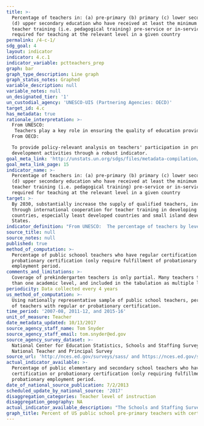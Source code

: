 ```yaml
---
title: >-
  Percentage of teachers in: (a) pre-primary (b) primary (c) lower secondary and
  (d) upper secondary education who have received at least the minimum organized
  teacher training (i.e. pedagogical training) pre-service or in-service
  required for teaching at the relevant level in a given country
permalink: /4-c-1/
sdg_goal: 4
layout: indicator
indicator: 4.c.1
indicator_variable: pctteachers_prep
graph: bar
graph_type_description: Line graph
graph_status_notes: Graphed
variable_description: null
variable_notes: null
un_designated_tier: '1'
un_custodial_agency: 'UNESCO-UIS (Partnering Agencies: OECD)'
target_id: 4.c
has_metadata: true
rationale_interpretation: >-
  From UNESCO: 
   Teachers play a key role in ensuring the quality of education provided. Ideally all teachers should receive adequate, appropriate and relevant pedagogical training to teach at the chosen level of education and be academically well-qualified in the subject(s) they are expected to teach. This indicator measures the share of the teaching work force which is pedagogically well-trained. 
  From OECD: 

  To provide policy-relevant analysis on teachers' participation in professional
  development activities through a robust indicator.
goal_meta_link: 'http://unstats.un.org/sdgs/files/metadata-compilation/Metadata-Goal-4.pdf'
goal_meta_link_page: 15
indicator_name: >-
  Percentage of teachers in: (a) pre-primary (b) primary (c) lower secondary and
  (d) upper secondary education who have received at least the minimum organized
  teacher training (i.e. pedagogical training) pre-service or in-service
  required for teaching at the relevant level in a given country
target: >-
  By 2030, substantially increase the supply of qualified teachers, including
  through international cooperation for teacher training in developing
  countries, especially least developed countries and small island developing
  States.
indicator_definition: "From UNESCO:  The percentage of teachers by level of education taught (pre-primary, primary, lower secondary and upper secondary) who have received at least the minimum organized pedagogical teacher training pre-service and in-service required for teaching at the relevant level in a given country. The indicator should be calculated separately for public and private institutions. From OECD: Teachers (ISCED 2 level) were asked to indicate whether they had participated in any of the following activities 12 months prior to the survey: \tCourses/workshops (on subject matter or methods and/or other education-related topics). \tEducation conferences or seminars (where teachers and/or researchers present their research results and discuss education problems). \tObservation visits to other schools. \tObservation visits to business premises, public organisations, or non-governmental organisations. \tIn-service training courses in business premises, public organisations or non-governmental organisations. \tQualification programmes (e.g. a degree programme). \tParticipation in a network of teachers formed specifically for the professional development of teachers. \tIndividual or collaborative research on a topic of professional interest. \tMentoring and/or peer observation and coaching as part of a formal school arrangement"
source_title: null
source_notes: null
published: true
method_of_computation: >-
  Percentage of public schoool teachers who have regular certification or
  probationary certification (only require fulfillment of probationary
  employment period.
comments_and_limitations: >-
  Coverage of prekindergarten teachers is only partial. Many teachers teach more
  than one academic level, and included in the tabulation as multiple levels.
periodicity: Data collected every 4 years
us_method_of_computation: >-
  Using nationally representative sample of public school teachers, percentage
  of teachers with regular or probationary certification.
time_period: '2007-08, 2011-12, and 2015-16'
unit_of_measure: Teacher
date_metadata_updated: 10/13/2017
source_agency_staff_name: Tom Snyder
source_agency_staff_email: tom.snyder@ed.gov
source_agency_survey_dataset: >-
  National Center for Education Statistics, Schools and Staffing Survey;
  National Teacher and Principal Survey
source_url: 'http://nces.ed.gov/surveys/sass/ and https://nces.ed.gov/surveys/ntps/'
actual_indicator_available: >-
  Percentage of public elementary and secondary school teachers who have regular
  certification or probationary certification (only requiring fulfillment of a
  probationary employment period. 
date_of_national_source_publication: 7/2/2013
scheduled_update_by_national_source: '2017'
disaggregation_categories: Teacher level of instruction
disaggregation_geography: NA
actual_indicator_available_description: "The Schools and Staffing Survey (SASS) was conducted by NCES seven times between 1987 through 2011. SASS was an integrated study public and private school districts, schools, principals, and teachers designed to provide descriptive data on the context of elementary and secondary education. SASS covered a wide range of topics from teacher demand, teacher and principal characteristics, general conditions in schools, principals' and teachers' perceptions of school climate and problems in their schools, teacher compensation, district hiring and retention practices, to basic characteristics of the student population. After 2011–12, NCES redesigned SASS and named it the National Teacher and Principal Survey (NTPS) to reflect the redesigned study's focus on the teacher and principal labor market and on the state of K-12 school staff. NCES first conducted NTPS in 2015–16 and released data in 2017. Variable name                         Description of variable pctteachers_prep\t\t\t    Percent of public school teachers with certification, preprimary pctteachers_prim\t\t\t    Percent of public school teachers with certification, primary pctteachers_lowersec\t\t\tPercent of public school teachers with certification, lower secondary pctteachers_uppersec\t\t\tPercent of public school teachers with certification, upper secondary pctteachers_multiple levels\t\tPercent of public school teachers with certification, multiple levels"
graph_title: Percent of US public school pre-primary teachers with certification
---
```

